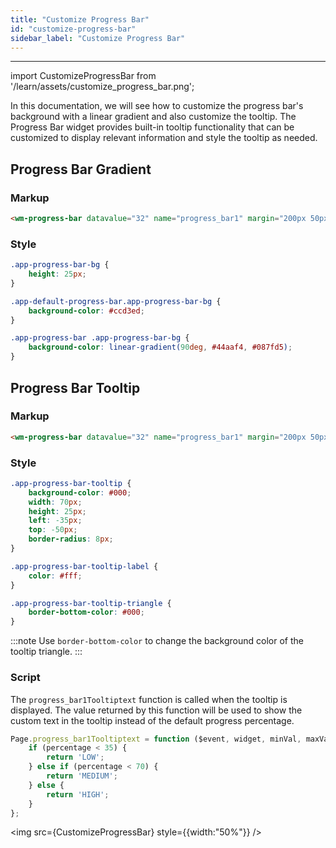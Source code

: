 ```yaml
---
title: "Customize Progress Bar"
id: "customize-progress-bar"
sidebar_label: "Customize Progress Bar"
---
```

---

import CustomizeProgressBar from '/learn/assets/customize_progress_bar.png';

In this documentation, we will see how to customize the progress bar's background with a linear gradient and also customize the tooltip. The Progress Bar widget provides built-in tooltip functionality that can be customized to display relevant information and style the tooltip as needed.

## Progress Bar Gradient

### Markup

```html
<wm-progress-bar datavalue="32" name="progress_bar1" margin="200px 50px unset 50px"></wm-progress-bar>
```

### Style

```css
.app-progress-bar-bg {
    height: 25px;
}

.app-default-progress-bar.app-progress-bar-bg {
    background-color: #ccd3ed;
}

.app-progress-bar .app-progress-bar-bg {
    background-color: linear-gradient(90deg, #44aaf4, #087fd5);
}
```

## Progress Bar Tooltip

### Markup

```html
<wm-progress-bar datavalue="32" name="progress_bar1" margin="200px 50px unset 50px" showtooltip="true" tooltipposition="up" on-tooltiptext="progress_bar1Tooltiptext($event, widget, minVal, maxVal, percentage)"></wm-progress-bar>
```

### Style

```css
.app-progress-bar-tooltip {
    background-color: #000;
    width: 70px;
    height: 25px;
    left: -35px;
    top: -50px;
    border-radius: 8px;
}

.app-progress-bar-tooltip-label {
    color: #fff;
}

.app-progress-bar-tooltip-triangle {
    border-bottom-color: #000;
}
```

:::note
Use `border-bottom-color` to change the background color of the tooltip triangle.
:::

### Script

The `progress_bar1Tooltiptext` function is called when the tooltip is displayed. The value returned by this function will be used to show the custom text in the tooltip instead of the default progress percentage.

```javascript
Page.progress_bar1Tooltiptext = function ($event, widget, minVal, maxVal, percentage) {
    if (percentage < 35) {
        return 'LOW';
    } else if (percentage < 70) {
        return 'MEDIUM';
    } else {
        return 'HIGH';
    }
};
```

<img src={CustomizeProgressBar} style={{width:"50%"}} />
